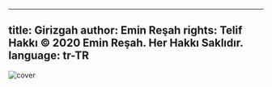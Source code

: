 ---
title: Girizgah 
author: Emin Reşah
rights:  Telif Hakkı © 2020 Emin Reşah. Her Hakkı Saklıdır. 
language: tr-TR
----

![cover](./cover.jpg)
